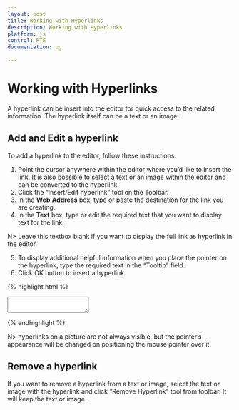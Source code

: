 ```yaml
---
layout: post
title: Working with Hyperlinks
description: Working with Hyperlinks
platform: js
control: RTE
documentation: ug

---
```

# Working with Hyperlinks

A hyperlink can be insert into the editor for quick access to the related information. The hyperlink itself can be a text or an image.

## Add and Edit a hyperlink

To add a hyperlink to the editor, follow these instructions:

1. Point the cursor anywhere within the editor where you’d like to insert the link. It is also possible to select a text or an image within the editor and can be converted to the hyperlink.
2. Click the “Insert/Edit hyperlink” tool on the Toolbar.
3. In the **Web** **Address** box, type or paste the destination for the link you are creating.
4. In the **Text** box, type or edit the required text that you want to display text for the link. 

N> Leave this textbox blank if you want to display the full link as hyperlink in the editor.

5. To display additional helpful information when you place the pointer on the hyperlink, type the required text in the “Tooltip” field.
6. Click OK button to insert a hyperlink.

{% highlight html %}

<textarea id="texteditor"></textarea>

<script type="text/javascript">

        $(function () {

            $("#texteditor").ejRTE({
                value: "The RichTextEditor (RTE) control enables you to edit the contents with insert table and images," +
                " it also provides a toolbar that helps to apply rich text formats to the content entered in the TextArea.",
                toolsList: ["links"],
                tools: {
                    links: ["createLink", "removeLink"]
                }

            });

        });

</script>
{% endhighlight %}

N> hyperlinks on a picture are not always visible, but the pointer’s appearance will be changed on positioning the mouse pointer over it.

## Remove a hyperlink

If you want to remove a hyperlink from a text or image, select the text or image with the hyperlink and click “Remove Hyperlink” tool from toolbar. It will keep the text or image.

